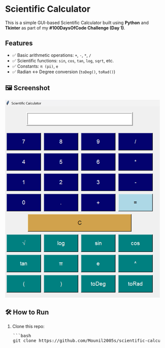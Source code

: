 # Scientific Calculator 

This is a simple GUI-based Scientific Calculator built using **Python** and **Tkinter** as part of my **#100DaysOfCode Challenge (Day 1)**.

## Features

- ✅ Basic arithmetic operations: `+`, `-`, `*`, `/`
- ✅ Scientific functions: `sin`, `cos`, `tan`, `log`, `sqrt`, etc.
- ✅ Constants: `π (pi)`, `e`
- ✅ Radian ↔ Degree conversion (`toDeg()`, `toRad()`)

## 🖼️ Screenshot
![screenshot](screenshot.png)

## 🛠️ How to Run

1. Clone this repo:
<pre>
   ```bash
   git clone https://github.com/Mounil2005s/scientific-calculator.git
</pre>